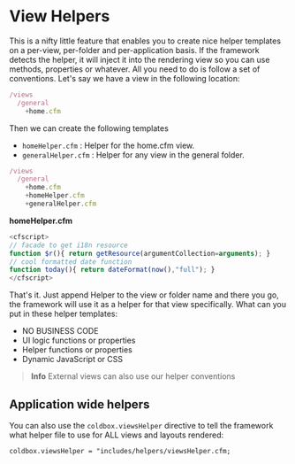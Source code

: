 # View Helpers

This is a nifty little feature that enables you to create nice helper templates on a per-view, per-folder and per-application basis. If the framework detects the helper, it will inject it into the rendering view so you can use methods, properties or whatever. All you need to do is follow a set of conventions. Let's say we have a view in the following location:

```js
/views
  /general
    +home.cfm
```

Then we can create the following templates

* `homeHelper.cfm` : Helper for the home.cfm view.
* `generalHelper.cfm` : Helper for any view in the general folder.


```js
/views
  /general
    +home.cfm
    +homeHelper.cfm
    +generalHelper.cfm
```

**homeHelper.cfm**

```js
<cfscript>
// facade to get i18n resource
function $r(){ return getResource(argumentCollection=arguments); }
// cool formatted date function
function today(){ return dateFormat(now(),"full"); }
</cfscript>
```

That's it. Just append Helper to the view or folder name and there you go, the framework will use it as a helper for that view specifically. What can you put in these helper templates:

* NO BUSINESS CODE
* UI logic functions or properties
* Helper functions or properties
* Dynamic JavaScript or CSS

> **Info** External views can also use our helper conventions

## Application wide helpers
You can also use the `coldbox.viewsHelper` directive to tell the framework what helper file to use for ALL views and layouts rendered:

```
coldbox.viewsHelper = "includes/helpers/viewsHelper.cfm;
```


